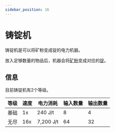 ```yaml
---
sidebar_position: 16
---
```


# 铸锭机

铸锭机是可以将矿粉变成锭的电力机器。

放入足够数量的物品后，机器会将[矿粉](https://slimefun-wiki.guizhanss.cn/Dusts)变成对应的[锭](https://slimefun-wiki.guizhanss.cn/Ingots)。

## 信息

目前铸锭机有2个等级。

| 等级 | 速度 | 电力消耗 | 输入数量 | 输出数量 |
| ---- | --- | ------ | ------ | ------- |
| 基础 | 1x | 240 J/t | 8 | 4 |
| 无尽 | 16x | 7,200 J/t | 64 | 32 |
